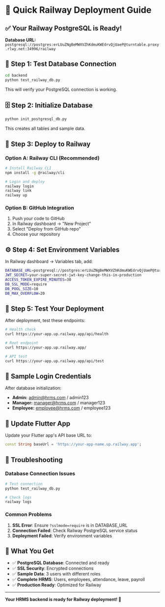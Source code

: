 # 🚀 Quick Railway Deployment Guide

## ✅ Your Railway PostgreSQL is Ready!

**Database URL:** `postgresql://postgres:erLUuZNgBeMWXVZhKdmuKWEdrvQjUaeP@turntable.proxy.rlwy.net:34996/railway`

## 🔧 Step 1: Test Database Connection

```bash
cd backend
python test_railway_db.py
```

This will verify your PostgreSQL connection is working.

## 🗄️ Step 2: Initialize Database

```bash
python init_postgresql_db.py
```

This creates all tables and sample data.

## 🚀 Step 3: Deploy to Railway

### Option A: Railway CLI (Recommended)

```bash
# Install Railway CLI
npm install -g @railway/cli

# Login and deploy
railway login
railway link
railway up
```

### Option B: GitHub Integration

1. Push your code to GitHub
2. In Railway dashboard → "New Project"
3. Select "Deploy from GitHub repo"
4. Choose your repository

## ⚙️ Step 4: Set Environment Variables

In Railway dashboard → Variables tab, add:

```bash
DATABASE_URL=postgresql://postgres:erLUuZNgBeMWXVZhKdmuKWEdrvQjUaeP@turntable.proxy.rlwy.net:34996/railway?sslmode=require
JWT_SECRET=your-super-secret-jwt-key-change-this-in-production
ACCESS_TOKEN_EXPIRE_MINUTES=30
DB_SSL_MODE=require
DB_POOL_SIZE=10
DB_MAX_OVERFLOW=20
```

## 🧪 Step 5: Test Your Deployment

After deployment, test these endpoints:

```bash
# Health check
curl https://your-app.up.railway.app/api/health

# Root endpoint
curl https://your-app.up.railway.app/

# API test
curl https://your-app.up.railway.app/api/test
```

## 🔑 Sample Login Credentials

After database initialization:

- **Admin:** admin@hrms.com / admin123
- **Manager:** manager@hrms.com / manager123  
- **Employee:** employee@hrms.com / employee123

## 📱 Update Flutter App

Update your Flutter app's API base URL to:
```dart
const String baseUrl = 'https://your-app-name.up.railway.app';
```

## 🚨 Troubleshooting

### Database Connection Issues
```bash
# Test connection
python test_railway_db.py

# Check logs
railway logs
```

### Common Problems
1. **SSL Error**: Ensure `?sslmode=require` is in DATABASE_URL
2. **Connection Failed**: Check Railway PostgreSQL service status
3. **Deployment Failed**: Verify environment variables

## 🎯 What You Get

- ✅ **PostgreSQL Database**: Connected and ready
- ✅ **SSL Security**: Encrypted connections
- ✅ **Sample Data**: 3 users with different roles
- ✅ **Complete HRMS**: Users, employees, attendance, leave, payroll
- ✅ **Production Ready**: Optimized for Railway

---

**Your HRMS backend is ready for Railway deployment! 🎉**
